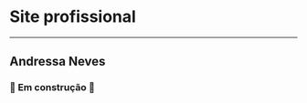 # Site profissional #

---

## Andressa Neves ##


### :construction: Em construção :construction: ###
